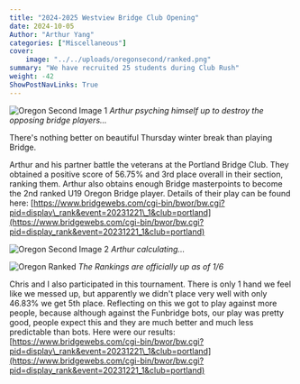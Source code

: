 ```yaml
---
title: "2024-2025 Westview Bridge Club Opening"
date: 2024-10-05
Author: "Arthur Yang"
categories: ["Miscellaneous"]
cover:
    image: "../../uploads/oregonsecond/ranked.png"
summary: "We have recruited 25 students during Club Rush"
weight: -42
ShowPostNavLinks: True
---
```



![Oregon Second Image 1](../../uploads/oregonsecond/cracked.png)
*Arthur psyching himself up to destroy the opposing bridge players...*

There's nothing better on beautiful Thursday winter break than playing Bridge.

Arthur and his partner battle the veterans at the Portland Bridge Club. They obtained a positive score of 56.75% and 3rd place overall in their section, ranking them. Arthur also obtains enough Bridge masterpoints to become the 2nd ranked U19 Oregon Bridge player. Details of their play can be found here: [https://www.bridgewebs.com/cgi-bin/bwor/bw.cgi?pid=display\_rank&event=20231221\_1&club=portland](https://www.bridgewebs.com/cgi-bin/bwor/bw.cgi?pid=display_rank&event=20231221_1&club=portland)

![Oregon Second Image 2](../../uploads/oregonsecond/cracked2.png)
*Arthur calculating...*

![Oregon Ranked](../../uploads/oregonsecond/ranked.png)
*The Rankings are officially up as of 1/6*

Chris and I also participated in this tournament. There is only 1 hand we feel like we messed up, but apparently we didn't place very well with only 46.83% we get 5th place. Reflecting on this we got to play against more people, because although against the Funbridge bots, our play was pretty good, people expect this and they are much better and much less predictable than bots. Here were our results: [https://www.bridgewebs.com/cgi-bin/bwor/bw.cgi?pid=display\_rank&event=20231221\_1&club=portland](https://www.bridgewebs.com/cgi-bin/bwor/bw.cgi?pid=display_rank&event=20231221_1&club=portland)
